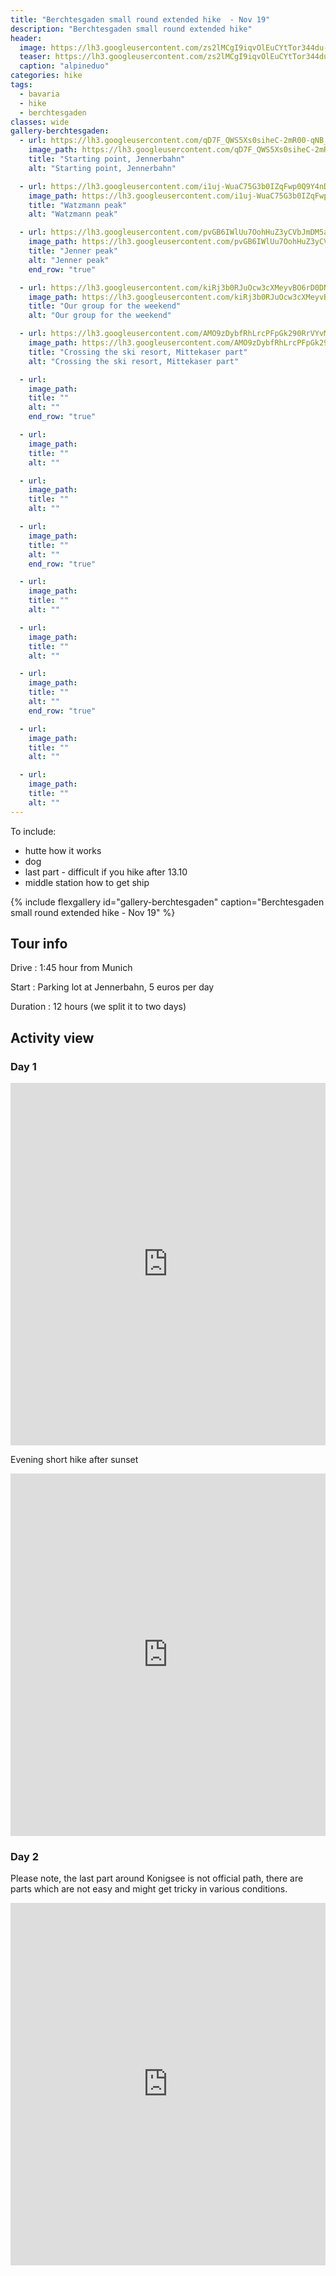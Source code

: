 ```yaml
---
title: "Berchtesgaden small round extended hike  - Nov 19"
description: "Berchtesgaden small round extended hike"
header:
  image: https://lh3.googleusercontent.com/zs2lMCgI9iqvOlEuCYtTor344du-kXXhejL2sh3H5B5SnGXx9aHsM-vH68QFxJ6KOyACf8e53FMmVC3cy2VVRHHArXJg_e_bL024zv7CoUS9S2-gcNWiKlfeNG5-Wff82Ul3xbsAB4XY2upsdLaYQ4Pf5Ph4Bdl6HmgvDAS58PWtJg-BU86Ome8HlHHBWFcNfVx5qrhJBwXHJCjfFBARAj4F3TW3WCVRR0POWXxwxKS3iNhfxt4Gv6rk9AlrZjKH7452UUPdmv563aczacSFWn-5gc4Dn9X-Bb3PG4tAxL2xZlTcE2z5sUD5nFOGq_IfDaI1750rt42S4WkqrudJD10i-jKxFOqGyFK-y6lvda1KZA4mz1CDUhE-723ToePF7CnQYsC_iIjWEGd4t7YuVWHoODFkKPvZE-bdAMYvAOYXwbiss9-4KUQ-iGf1ZL3pwhJrvbBsamLHaTwMbbLRHHYgAcLGwpkp48DxTfjzrCMGApn0SD10xHpsoo5iMsu194SnsLwtYFQuA7oT5UlubvAkTC3jX5YJGuh7XG6xmheFJJiiwPyDXnpV5akVM6zvi-JB1acWVckRflpzPCaICY5Eg-l8zdierXHCwM82yz0iZx4t9y-_Z6ymZw1zrLmD_Arx3L8E_AbjUT-xjzezv6e5D_-AK2YtSNYrr5AC4t4Z9kyBMyWGKxp9PZufmk9BnAxgdi2q4ogSZXqgUQzzfEVKjUO5exLp94SdFdZ8NEVj-TsQvw=w2016-h1512-no
  teaser: https://lh3.googleusercontent.com/zs2lMCgI9iqvOlEuCYtTor344du-kXXhejL2sh3H5B5SnGXx9aHsM-vH68QFxJ6KOyACf8e53FMmVC3cy2VVRHHArXJg_e_bL024zv7CoUS9S2-gcNWiKlfeNG5-Wff82Ul3xbsAB4XY2upsdLaYQ4Pf5Ph4Bdl6HmgvDAS58PWtJg-BU86Ome8HlHHBWFcNfVx5qrhJBwXHJCjfFBARAj4F3TW3WCVRR0POWXxwxKS3iNhfxt4Gv6rk9AlrZjKH7452UUPdmv563aczacSFWn-5gc4Dn9X-Bb3PG4tAxL2xZlTcE2z5sUD5nFOGq_IfDaI1750rt42S4WkqrudJD10i-jKxFOqGyFK-y6lvda1KZA4mz1CDUhE-723ToePF7CnQYsC_iIjWEGd4t7YuVWHoODFkKPvZE-bdAMYvAOYXwbiss9-4KUQ-iGf1ZL3pwhJrvbBsamLHaTwMbbLRHHYgAcLGwpkp48DxTfjzrCMGApn0SD10xHpsoo5iMsu194SnsLwtYFQuA7oT5UlubvAkTC3jX5YJGuh7XG6xmheFJJiiwPyDXnpV5akVM6zvi-JB1acWVckRflpzPCaICY5Eg-l8zdierXHCwM82yz0iZx4t9y-_Z6ymZw1zrLmD_Arx3L8E_AbjUT-xjzezv6e5D_-AK2YtSNYrr5AC4t4Z9kyBMyWGKxp9PZufmk9BnAxgdi2q4ogSZXqgUQzzfEVKjUO5exLp94SdFdZ8NEVj-TsQvw=w800-h300-no
  caption: "alpineduo"
categories: hike
tags:
  - bavaria
  - hike
  - berchtesgaden
classes: wide
gallery-berchtesgaden:
  - url: https://lh3.googleusercontent.com/qD7F_QWS5Xs0siheC-2mR00-qNB_iZTokvf5xGrorAF8nxvVblTy358UkZ5ytnIdnka-c-t0GOzguryz5lRPiSljavRn2m70Pd1P5itrpNDOpKQZfCD-faknqpyMdspC39xHjl2xIFC0NsbdpWFEtH8MjOOwAqLYiOtlCjbIgtnndlYLYDpoM0r77ST-DPYVEtMCXIYX1rMXiNCqNsd01jTgNwF6uNyO_iqW-_emuaHW_jemG91HPEotryG5GYcY-3mzmDuf7U74PUGDyRqX-D1V9MmOvtR0JPYXt1Prg_2iT2cX-QxhMeTCO35XndctKqhlaVAaKo9KDb8oltkDkXggdhe5o0qQDRb9VrePoSFlOgZxypqN5_jmIkxh7j6QIoUfK3egjbmZ2IpeZc80QXN9axQF2w99BaM1bFlr2CfxHp8FIwTSVZRJcgCgcPUoqLL1WteikovQa0KfiVK4xsftzjk3fh63rwlLX7jiLhJkisz7CYSHRY9IZl1JK0mlqLL8I8bsLp3iTo8jPcGL4TVEu706Hb2i-SASvc7yv4cUnMNepxC4wCNBZLHFMTjdYsg1Gh6zLhcKYpnA34pEoe3qsgchwQRSPpH1vOG7Mm-CsYnGWeXoTzBlC2W7HBPgu9mZ_cAQscDny4K3RcA4LlJv-AEM0rPYDu40c_jMxLtg2Hp5BHNc5TrNyfvN4UDOEODbO_hDqQGLEUz5tixCV0YPgIE-sJ8hwtAAhgGhFbh1GlsqYw=w1156-h1540-no
    image_path: https://lh3.googleusercontent.com/qD7F_QWS5Xs0siheC-2mR00-qNB_iZTokvf5xGrorAF8nxvVblTy358UkZ5ytnIdnka-c-t0GOzguryz5lRPiSljavRn2m70Pd1P5itrpNDOpKQZfCD-faknqpyMdspC39xHjl2xIFC0NsbdpWFEtH8MjOOwAqLYiOtlCjbIgtnndlYLYDpoM0r77ST-DPYVEtMCXIYX1rMXiNCqNsd01jTgNwF6uNyO_iqW-_emuaHW_jemG91HPEotryG5GYcY-3mzmDuf7U74PUGDyRqX-D1V9MmOvtR0JPYXt1Prg_2iT2cX-QxhMeTCO35XndctKqhlaVAaKo9KDb8oltkDkXggdhe5o0qQDRb9VrePoSFlOgZxypqN5_jmIkxh7j6QIoUfK3egjbmZ2IpeZc80QXN9axQF2w99BaM1bFlr2CfxHp8FIwTSVZRJcgCgcPUoqLL1WteikovQa0KfiVK4xsftzjk3fh63rwlLX7jiLhJkisz7CYSHRY9IZl1JK0mlqLL8I8bsLp3iTo8jPcGL4TVEu706Hb2i-SASvc7yv4cUnMNepxC4wCNBZLHFMTjdYsg1Gh6zLhcKYpnA34pEoe3qsgchwQRSPpH1vOG7Mm-CsYnGWeXoTzBlC2W7HBPgu9mZ_cAQscDny4K3RcA4LlJv-AEM0rPYDu40c_jMxLtg2Hp5BHNc5TrNyfvN4UDOEODbO_hDqQGLEUz5tixCV0YPgIE-sJ8hwtAAhgGhFbh1GlsqYw=w300-h400-no
    title: "Starting point, Jennerbahn"
    alt: "Starting point, Jennerbahn"

  - url: https://lh3.googleusercontent.com/i1uj-WuaC75G3b0IZqFwp0Q9Y4nDWBPtQtPzFI51WKB_NYMqweR2L4ybcjZB7ZMkMo113jg71iM-ZsNQsOzEvOeeq9rXsWcLv3vld8ArkokvT75Z-_hONZvfCfzcEdGzUcqdWVT7UWkN0KZd5w-ntYeVYReVLSKhs5GpDL323TK8uv4KVupAYt7YyqmusyI5nqfp3LYwhPoEaX7B8i1qytyUtll80xkFtx0l3n0X2xn0WTUUW75_wJ0w_JpBO-2U9yAb1XZtb-LglIv0ZxcJVJJfOwl1jtTTlPckVgsokoAcPTXhFwUvqQv4EXdCJYSRTmf4OcMApic2cqy-8LevjB-ZJMuqhWnLk3tGBg-QlrFzMmguI2IVYDQ1ZWUqgwvNLt7R5B2U9vyLzp3-s6O0Gke3yUw8Id9sIKBJ5sujEvgWrQPZznIxeFVV3LehdasgiM2gW9afNYY4lF7keWdx69qVhgQjviUcZie8BrgRuaOiQAk-zAsXCppPVaALTiWegz6zVxbEgjN0FSAHVazSH-BYbIR31E4I0orObJ3vCp8QyCbSslzXyOvmD47OcWY29X09Z0w9S4z3J5OK34HEpgaQ_6PKiqxHy6pblyYoGqnCHtsm-bMH5-YYXp0qfzvxqNHJybI5dmLYenEB3n3brSNvzYoeCGLXv7OVEnUi6-UfWDGU_zQc5B8JjZneqK_huubRfhaDlMNSZJ-0XqbGeS9aR4IFFaAVnWO-0vRguYaoqzQwIA=w2016-h1512-no
    image_path: https://lh3.googleusercontent.com/i1uj-WuaC75G3b0IZqFwp0Q9Y4nDWBPtQtPzFI51WKB_NYMqweR2L4ybcjZB7ZMkMo113jg71iM-ZsNQsOzEvOeeq9rXsWcLv3vld8ArkokvT75Z-_hONZvfCfzcEdGzUcqdWVT7UWkN0KZd5w-ntYeVYReVLSKhs5GpDL323TK8uv4KVupAYt7YyqmusyI5nqfp3LYwhPoEaX7B8i1qytyUtll80xkFtx0l3n0X2xn0WTUUW75_wJ0w_JpBO-2U9yAb1XZtb-LglIv0ZxcJVJJfOwl1jtTTlPckVgsokoAcPTXhFwUvqQv4EXdCJYSRTmf4OcMApic2cqy-8LevjB-ZJMuqhWnLk3tGBg-QlrFzMmguI2IVYDQ1ZWUqgwvNLt7R5B2U9vyLzp3-s6O0Gke3yUw8Id9sIKBJ5sujEvgWrQPZznIxeFVV3LehdasgiM2gW9afNYY4lF7keWdx69qVhgQjviUcZie8BrgRuaOiQAk-zAsXCppPVaALTiWegz6zVxbEgjN0FSAHVazSH-BYbIR31E4I0orObJ3vCp8QyCbSslzXyOvmD47OcWY29X09Z0w9S4z3J5OK34HEpgaQ_6PKiqxHy6pblyYoGqnCHtsm-bMH5-YYXp0qfzvxqNHJybI5dmLYenEB3n3brSNvzYoeCGLXv7OVEnUi6-UfWDGU_zQc5B8JjZneqK_huubRfhaDlMNSZJ-0XqbGeS9aR4IFFaAVnWO-0vRguYaoqzQwIA=w400-h300-no
    title: "Watzmann peak"
    alt: "Watzmann peak"

  - url: https://lh3.googleusercontent.com/pvGB6IWlUu7OohHuZ3yCVbJmDM5aT2jpzhlBggMvEst4FN8-xqQa-H3C13WWPVo5XqXMNHXF6ZgHJ-3p3SqKR8uNjkRakW5aCruzM9FzjlyzcN34eF9dzzbvecjajXZPZ3Nz-sNduyGAQZpmt9w_W6K20aYCcCuC01-2HSr9VbrWcHIABBTtJ2wA7B-Nv4jRS0Ma3D8O3U029l-GmPT3RCssW_r5Mh4Vte2F2owP9HTMj8fJlZJVBayq5qF8L4UWuyf_qLuI66zQ5yhrgslTCVyaAFB3YdaGf0mG2CcGaaA7ureGh3cUU6Gh9yrPezmL5JdhHOIY67Qan9V1ZHqP_gpzCNRo5g2d3bPstmtuuRJDdlJVYnCz60DGvzBzblhgx50a8oqh1khi2ysTjglvVT0HpP1_j1nhPlXmSffcGUZ-CkUIo9_nSilRm_0vxE1iy8kDDN0lYc26h4CVm_Mh7WcPK72jRZ-HX7pkzfEJxAtxQHka9e6WOYtJfbsKgKJEvasXM6sri2nBdxnj2M5VcENEmzKxGusruwariH1N5_Hp8oJxIAe31jrXcksBY0FqsHUaPwdJmWP43-HviK4EZv7pF9f9rAAf9Wd4KLGqWQ48g7rndhM3rUO9lAS96BHo8S5xfeWrJT1nqm2p0gcCkIC7qj-IfS559SJ9yny2JFVvr1JX9nktcLPWdxujg-dMcvyBimKQ5srR_QcqG-kZ24jfrqoa2UDqc5BQZcjn2TV2UKi8-Q=w1156-h1540-no
    image_path: https://lh3.googleusercontent.com/pvGB6IWlUu7OohHuZ3yCVbJmDM5aT2jpzhlBggMvEst4FN8-xqQa-H3C13WWPVo5XqXMNHXF6ZgHJ-3p3SqKR8uNjkRakW5aCruzM9FzjlyzcN34eF9dzzbvecjajXZPZ3Nz-sNduyGAQZpmt9w_W6K20aYCcCuC01-2HSr9VbrWcHIABBTtJ2wA7B-Nv4jRS0Ma3D8O3U029l-GmPT3RCssW_r5Mh4Vte2F2owP9HTMj8fJlZJVBayq5qF8L4UWuyf_qLuI66zQ5yhrgslTCVyaAFB3YdaGf0mG2CcGaaA7ureGh3cUU6Gh9yrPezmL5JdhHOIY67Qan9V1ZHqP_gpzCNRo5g2d3bPstmtuuRJDdlJVYnCz60DGvzBzblhgx50a8oqh1khi2ysTjglvVT0HpP1_j1nhPlXmSffcGUZ-CkUIo9_nSilRm_0vxE1iy8kDDN0lYc26h4CVm_Mh7WcPK72jRZ-HX7pkzfEJxAtxQHka9e6WOYtJfbsKgKJEvasXM6sri2nBdxnj2M5VcENEmzKxGusruwariH1N5_Hp8oJxIAe31jrXcksBY0FqsHUaPwdJmWP43-HviK4EZv7pF9f9rAAf9Wd4KLGqWQ48g7rndhM3rUO9lAS96BHo8S5xfeWrJT1nqm2p0gcCkIC7qj-IfS559SJ9yny2JFVvr1JX9nktcLPWdxujg-dMcvyBimKQ5srR_QcqG-kZ24jfrqoa2UDqc5BQZcjn2TV2UKi8-Q=w300-h400-no
    title: "Jenner peak"
    alt: "Jenner peak"
    end_row: "true"

  - url: https://lh3.googleusercontent.com/kiRj3b0RJuOcw3cXMeyvBO6rD0DNcCM1CGenJ7f3aefuaImgtMPKC0hUBGmBSlzMtdb02wgUShrI8aG1K7rIbKSw3D9bQHJBcJ7OaiS9dR0wBTY7p-PHeGqVxL07-O9MOcqpPjJrOKrfhBlAEpI7Xl3yLltmzh07b1iM3rxI1Xsilch94FAUMshZvsPEq2r1gm9RLT0djiJsiOas3ZFgvPiEYzbJ15dN0EPRFFs7KElk1sYHYFHVUxsOvhVg9PJTReO_uDK0QgxaQj0c81mPqew_v95MJl_pXItKLEashQLkkMCd5JnjJ5Nl0bUDRqGyhUxJKIi_DZMdm5cIwWmmrlcPG3pOkkKnUJ5uGV-s4BMaVJo2bN7B7yiilvx1Ml79E9EayVp5XJ5xPjw61TXZgoD-_ADRamH-wCLKgnrYvcRWu9CdfFbOjrwSCeWzp1AOrWGo8-_IDGE7zcfcbV_kmatd9h4fuErECK39nPpM5DtWhE2n9atJ1LS8wwltIjWRwpoy6tNzcqQKgiwyL9kVNaTklhILZNXeIS8dXoxUl7DFFIQfjdI0joxO0BNmZkVGfaUEwFXEAuZuNY9MAbaVyg0io06z57ToWNJA8dS4G6ZLxGnZpikgzbFNYXkm1JtRcKeC7pM5jiAbxgbCTBe8zVm099MoGro5j0P-CJenPNgzrrnOxhpBSz7lp8R5TIsIn5gW4TmmJPltbevVBCND873FEpMEjXuG36-JKxeKE-CFM-trJA=w2016-h1512-no
    image_path: https://lh3.googleusercontent.com/kiRj3b0RJuOcw3cXMeyvBO6rD0DNcCM1CGenJ7f3aefuaImgtMPKC0hUBGmBSlzMtdb02wgUShrI8aG1K7rIbKSw3D9bQHJBcJ7OaiS9dR0wBTY7p-PHeGqVxL07-O9MOcqpPjJrOKrfhBlAEpI7Xl3yLltmzh07b1iM3rxI1Xsilch94FAUMshZvsPEq2r1gm9RLT0djiJsiOas3ZFgvPiEYzbJ15dN0EPRFFs7KElk1sYHYFHVUxsOvhVg9PJTReO_uDK0QgxaQj0c81mPqew_v95MJl_pXItKLEashQLkkMCd5JnjJ5Nl0bUDRqGyhUxJKIi_DZMdm5cIwWmmrlcPG3pOkkKnUJ5uGV-s4BMaVJo2bN7B7yiilvx1Ml79E9EayVp5XJ5xPjw61TXZgoD-_ADRamH-wCLKgnrYvcRWu9CdfFbOjrwSCeWzp1AOrWGo8-_IDGE7zcfcbV_kmatd9h4fuErECK39nPpM5DtWhE2n9atJ1LS8wwltIjWRwpoy6tNzcqQKgiwyL9kVNaTklhILZNXeIS8dXoxUl7DFFIQfjdI0joxO0BNmZkVGfaUEwFXEAuZuNY9MAbaVyg0io06z57ToWNJA8dS4G6ZLxGnZpikgzbFNYXkm1JtRcKeC7pM5jiAbxgbCTBe8zVm099MoGro5j0P-CJenPNgzrrnOxhpBSz7lp8R5TIsIn5gW4TmmJPltbevVBCND873FEpMEjXuG36-JKxeKE-CFM-trJA=w400-h300-no
    title: "Our group for the weekend"
    alt: "Our group for the weekend"

  - url: https://lh3.googleusercontent.com/AMO9zDybfRhLrcPFpGk290RrVYvMfFyoWiGfpk4yheNd5CDoJFXpA2UXsq3sGGFxhLo44FdOzgPqqLFDwG8btS3WEmmA9xIgDu_0ZsbBEz2hdzwxA2ne67MFsCteZVKHfCjaULuekzCmYUEFE6QzQHV5l1JyiI0pRVjo39pP-OkF8pNR_GWztYvE-xa4Rl6cyK944aG8JvztFABwme-uVlTVmWlSWCERoBZTmABPQvyr4Ti2J-YBQxF6vrM22gjuBDlJ5jJBeWbZEvzdaekseGvzVHdR_qlFn-HFvLQqrmiRnf0E6QoWI5fF99nDB7wM7OX1s16fHN-fpU0T8D78vUuA_RaDz3-v7NE8Q8IJvzqdkvm3bVcLtO4VYutWnjMADJg4yUv3SYurMelYc0Zgt-WldjOzldCLl_4hBzDefBPBORpkOUwIyL9jbN9ComKnzGdY9xLAYytSYm4yKKXvRpn2Wi9Tok91_-_bXd2RHVMjWKPDP1uf3AkJcgV_HFMjI_Nh5xwoS_a_NetA3V4a5dUM1lsssC-yE5579hLmRRrWrkdU2KxWn4I565evoDgOlBMv9NkjopgwL6mSjbpI5ywJN8N6b9jMvCrWU3o4_xDseyoQlyYMmFnvHSVFZSCuKPIC1jc90P45WMQoweXYCKHYnXuZ572GrAHyLsbJl2zRmMUHIZEfF0KltoOnpu7dId9PAYvdZvXvwAMYcM8q8yWI6O-Pi4teqUVB-al4r4VKwMR_8Q=w2016-h1512-no
    image_path: https://lh3.googleusercontent.com/AMO9zDybfRhLrcPFpGk290RrVYvMfFyoWiGfpk4yheNd5CDoJFXpA2UXsq3sGGFxhLo44FdOzgPqqLFDwG8btS3WEmmA9xIgDu_0ZsbBEz2hdzwxA2ne67MFsCteZVKHfCjaULuekzCmYUEFE6QzQHV5l1JyiI0pRVjo39pP-OkF8pNR_GWztYvE-xa4Rl6cyK944aG8JvztFABwme-uVlTVmWlSWCERoBZTmABPQvyr4Ti2J-YBQxF6vrM22gjuBDlJ5jJBeWbZEvzdaekseGvzVHdR_qlFn-HFvLQqrmiRnf0E6QoWI5fF99nDB7wM7OX1s16fHN-fpU0T8D78vUuA_RaDz3-v7NE8Q8IJvzqdkvm3bVcLtO4VYutWnjMADJg4yUv3SYurMelYc0Zgt-WldjOzldCLl_4hBzDefBPBORpkOUwIyL9jbN9ComKnzGdY9xLAYytSYm4yKKXvRpn2Wi9Tok91_-_bXd2RHVMjWKPDP1uf3AkJcgV_HFMjI_Nh5xwoS_a_NetA3V4a5dUM1lsssC-yE5579hLmRRrWrkdU2KxWn4I565evoDgOlBMv9NkjopgwL6mSjbpI5ywJN8N6b9jMvCrWU3o4_xDseyoQlyYMmFnvHSVFZSCuKPIC1jc90P45WMQoweXYCKHYnXuZ572GrAHyLsbJl2zRmMUHIZEfF0KltoOnpu7dId9PAYvdZvXvwAMYcM8q8yWI6O-Pi4teqUVB-al4r4VKwMR_8Q=w400-h300-no
    title: "Crossing the ski resort, Mittekaser part"
    alt: "Crossing the ski resort, Mittekaser part"

  - url: 
    image_path: 
    title: ""
    alt: ""
    end_row: "true"

  - url: 
    image_path: 
    title: ""
    alt: ""

  - url: 
    image_path: 
    title: ""
    alt: ""

  - url: 
    image_path: 
    title: ""
    alt: ""
    end_row: "true"

  - url: 
    image_path: 
    title: ""
    alt: ""

  - url: 
    image_path: 
    title: ""
    alt: ""

  - url: 
    image_path: 
    title: ""
    alt: ""
    end_row: "true"

  - url: 
    image_path: 
    title: ""
    alt: ""

  - url: 
    image_path: 
    title: ""
    alt: ""
---
```


To include: 

- hutte how it works
- dog
- last part - difficult if you hike after 13.10
- middle station how to get ship

{% include flexgallery id="gallery-berchtesgaden" caption="Berchtesgaden small round extended hike - Nov 19" %}

## Tour info

Drive
: 1:45 hour from Munich

Start
: Parking lot at Jennerbahn, 5 euros per day

Duration
: 12 hours (we split it to two days)

## Activity view

### Day 1

<iframe src="https://www.komoot.com/tour/102103505/embed?profile=1" width="100%" height="580" frameborder="0" scrolling="no"></iframe>

Evening short hike after sunset

<iframe src="https://www.komoot.com/tour/102103531/embed?profile=1" width="100%" height="580" frameborder="0" scrolling="no"></iframe>

### Day 2

Please note, the last part around Konigsee is not official path, there are parts which are not easy and might get tricky in various conditions.

<iframe src="https://www.komoot.com/tour/102103947/embed?profile=1" width="100%" height="580" frameborder="0" scrolling="no"></iframe>
